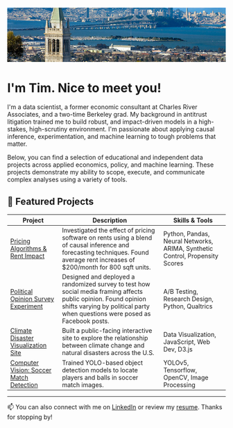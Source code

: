 ![bay-area](/images/bay-area.jpg)

# I'm Tim. Nice to meet you!

I'm a data scientist, a former economic consultant at Charles River Associates, and a two-time Berkeley grad. My background in antitrust litigation trained me to build robust, and impact-driven models in a high-stakes, high-scrutiny environment. I'm passionate about applying causal inference, experimentation, and machine learning to tough problems that matter.

Below, you can find a selection of educational and independent data projects across applied economics, policy, and machine learning. These projects demonstrate my ability to scope, execute, and communicate complex analyses using a variety of tools.

## 🔬 Featured Projects

| Project | Description | Skills & Tools |
|--------|-------------|----------------|
| [Pricing Algorithms & Rent Impact](https://uc-berkeley-i-school.github.io/realpage-rent-impact/) | Investigated the effect of pricing software on rents using a blend of causal inference and forecasting techniques. Found average rent increases of $200/month for 800 sqft units. | Python, Pandas, Neural Networks, ARIMA, Synthetic Control, Propensity Scores |
| [Political Opinion Survey Experiment](https://github.com/timothy-majidzadeh/Immigration_Survey_Research_w241_Fall2024) | Designed and deployed a randomized survey to test how social media framing affects public opinion. Found opinion shifts varying by political party when questions were posed as Facebook posts. | A/B Testing, Research Design, Python, Qualtrics |
| [Climate Disaster Visualization Site](https://github.com/timothy-majidzadeh/Natural_Disasters_Majidzadeh_Sandoval_Venter) | Built a public-facing interactive site to explore the relationship between climate change and natural disasters across the U.S. | Data Visualization, JavaScript, Web Dev, D3.js |
| [Computer Vision: Soccer Match Detection](https://github.com/timothy-majidzadeh/MIDS-W207-Spring24-Soccer-Detection) | Trained YOLO-based object detection models to locate players and balls in soccer match images. | YOLOv5, Tensorflow, OpenCV, Image Processing |

---

📫 You can also connect with me on [LinkedIn](https://www.linkedin.com/in/timothy-majidzadeh/) or review my [resume](/references/resume.pdf). Thanks for stopping by!

